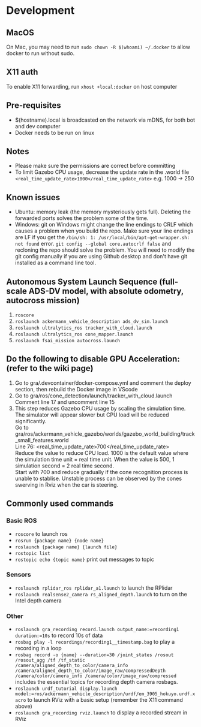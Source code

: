 # Development

## MacOS
On Mac, you may need to run `sudo chown -R $(whoami) ~/.docker` to allow docker to run without sudo.

## X11 auth
To enable X11 forwarding, run `xhost +local:docker` on host computer

## Pre-requisites
- $(hostname).local is broadcasted on the network via mDNS, for both bot and dev computer
- Docker needs to be run on linux

## Notes
- Please make sure the permissions are correct before committing
- To limit Gazebo CPU usage, decrease the update rate in the .world file
    ``` <real_time_update_rate>1000</real_time_update_rate> ```
    e.g. 1000 -> 250

## Known issues
- Ubuntu: memory leak (the memory mysteriously gets full). Deleting the forwarded ports solves the problem some of the time.
- Windows: git on Windows might change the line endings to CRLF which causes a problem when you build the repo. Make sure your line endings are LF if you get the `/bin/sh: 1: /usr/local/bin/apt-get-wrapper.sh: not found` error. `git config --global core.autocrlf false` and recloning the repo should solve the problem. You will need to modify the git config manually if you are using Github desktop and don't have git installed as a command line tool.

## Autonomous System Launch Sequence (full-scale ADS-DV model, with absolute odometry, autocross mission)
1) `roscore`
2) `roslaunch ackermann_vehicle_description ads_dv_sim.launch`
3) `roslaunch ultralytics_ros tracker_with_cloud.launch`
4) `roslaunch ultralytics_ros cone_mapper.launch`
5) `roslaunch fsai_mission autocross.launch`

## Do the following to disable GPU Acceleration: (refer to the wiki page)
1) Go to gra/.devcontainer/docker-compose.yml and comment the deploy section, then rebuild the Docker image in VScode
2) Go to gra/ros/cone_detection/launch/tracker_with_cloud.launch Comment line 17 and uncomment line 15
3) This step reduces Gazebo CPU usage by scaling the simulation time. The simulator will appear slower but CPU load will be reduced significantly.\
Go to gra/ros/ackermann_vehicle_gazebo/worlds/gazebo_world_building/track_small_features.world\
Line 76: <real_time_update_rate>700</real_time_update_rate>\
Reduce the value to reduce CPU load. 1000 is the default value where the simulation time unit = real time unit. When the value is 500, 1 simulation second = 2 real time second.\
Start with 700 and reduce gradually if the cone recognition process is unable to stablise. Unstable process can be observed by the cones swerving in Rviz when the car is steering.

## Commonly used commands
### Basic ROS
- `roscore` to launch ros
- `rosrun {package name} {node name}`
- `roslaunch {package name} {launch file}`
- `rostopic list`
- `rostopic echo {topic name}` print out messages to topic
### Sensors
- `roslaunch rplidar_ros rplidar_a1.launch` to launch the RPlidar
- `roslaunch realsense2_camera rs_aligned_depth.launch` to turn on the Intel depth camera
### Other
- `roslaunch gra_recording record.launch output_name:=recording1 duration:=10s` to record 10s of data
- `rosbag play -l recordings/recording1__timestamp.bag` to play a recording in a loop
- `rosbag record -o {name} --duration=30 /joint_states /rosout /rosout_agg /tf /tf_static /camera/aligned_depth_to_color/camera_info /camera/aligned_depth_to_color/image_raw/compressedDepth /camera/color/camera_info /camera/color/image_raw/compressed` includes the essential topics for recording depth camera rosbags.
- `roslaunch urdf_tutorial display.launch model:=ros/ackermann_vehicle_description/urdf/em_3905_hokuyo.urdf.xacro` to launch RViz with a basic setup (remember the X11 command above)
- `roslaunch gra_recording rviz.launch` to display a recorded stream in RViz
